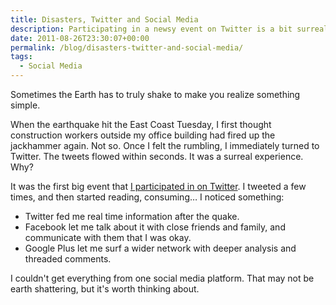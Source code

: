 ```yaml
---
title: Disasters, Twitter and Social Media
description: Participating in a newsy event on Twitter is a bit surreal.
date: 2011-08-26T23:30:07+00:00
permalink: /blog/disasters-twitter-and-social-media/
tags:
  - Social Media
---
```


Sometimes the Earth has to truly shake to make you realize something simple.

When the earthquake hit the East Coast Tuesday, I first thought construction workers outside my office building had fired up the jackhammer again. Not so. Once I felt the rumbling, I immediately turned to Twitter. The tweets flowed within seconds. It was a surreal experience. Why?

It was the first big event that [I participated in on Twitter](https://twitter.com/DavidAKennedy/status/106061784846303232). I tweeted a few times, and then started reading, consuming… I noticed something:

- Twitter fed me real time information after the quake.
- Facebook let me talk about it with close friends and family, and communicate with them that I was okay.
- Google Plus let me surf a wider network with deeper analysis and threaded comments.

I couldn't get everything from one social media platform. That may not be earth shattering, but it's worth thinking about.
